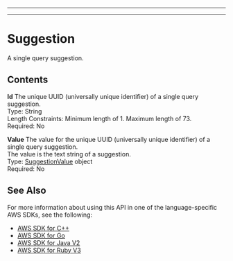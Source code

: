 --------

--------

# Suggestion<a name="API_Suggestion"></a>

A single query suggestion\.

## Contents<a name="API_Suggestion_Contents"></a>

 **Id**   <a name="Kendra-Type-Suggestion-Id"></a>
The unique UUID \(universally unique identifier\) of a single query suggestion\.  
Type: String  
Length Constraints: Minimum length of 1\. Maximum length of 73\.  
Required: No

 **Value**   <a name="Kendra-Type-Suggestion-Value"></a>
The value for the unique UUID \(universally unique identifier\) of a single query suggestion\.  
The value is the text string of a suggestion\.  
Type: [SuggestionValue](API_SuggestionValue.md) object  
Required: No

## See Also<a name="API_Suggestion_SeeAlso"></a>

For more information about using this API in one of the language\-specific AWS SDKs, see the following:
+  [ AWS SDK for C\+\+](https://docs.aws.amazon.com/goto/SdkForCpp/kendra-2019-02-03/Suggestion) 
+  [ AWS SDK for Go](https://docs.aws.amazon.com/goto/SdkForGoV1/kendra-2019-02-03/Suggestion) 
+  [ AWS SDK for Java V2](https://docs.aws.amazon.com/goto/SdkForJavaV2/kendra-2019-02-03/Suggestion) 
+  [ AWS SDK for Ruby V3](https://docs.aws.amazon.com/goto/SdkForRubyV3/kendra-2019-02-03/Suggestion) 